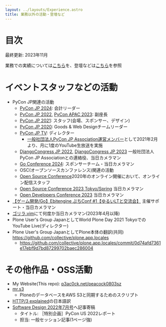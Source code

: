 ```yaml
---
layout: ../layouts/Experience.astro
title: 業務以外の活動・登壇など
---
```


# 目次

最終更新: 2023年11月

業務での実績については[こちら](/resume)を、登壇などは[こちら](/talks)を参照

# イベントスタッフなどの活動

- PyCon JP関連の活動
    - [PyCon JP 2024](https://2024.pycon.jp): 会計リーダー
    - [PyCon JP 2022](https://2022.pycon.jp), [PyCon APAC 2023](https://2023-apac.pycon.jp): 副座長
    - [PyCon JP 2021](https://2021.pycon.jp): スタッフ(会場、スポンサー、デザイン)
    - [PyCon JP 2020](https://pycon.jp/2020): Goods & Web Designチームリーダー
    - [PyCon JP TV](https://tv.pycon.jp): ディレクター
        - [一般社団法人PyCon JP Association運営メンバー](https://www.pycon.jp/committee/members.html#yoichi-takai-a-k-a-peacock)として2021年2月より、月に1度のYouTube生放送を実施
    - [DjangoCongress JP 2022](https://django.connpass.com/event/259310/), [DjangoCongress JP 2023](https://django.connpass.com/event/295303/) 一般社団法人PyCon JP Associationとの連絡役、当日カメラマン
    - [Go Conference 2024](https://gocon.jp/2024/): スポンサーチーム・当日カメラマン
    - OSC(オープンソースカンファレンス)関連の活動
    - [Open Source Conference](https://event.ospn.jp/eventlist)2020年のオンライン開催において、オンライン配信スタッフ
    - [Open Source Conference 2023 Tokyo/Spring](https://event.ospn.jp/osc2023-spring/) 当日カメラマン
    - [Open Developers Conference 2023](https://event.ospn.jp/odc2023/) 当日カメラマン
- [【ゲーム開発/Go】Ebitengine ぷちConf #1【ゆるいLTと交流会】](https://gocon.connpass.com/event/292391/) 主催サポート・当日カメラマン
- [ゴリラ.vim](https://gorillavim.connpass.com)にて何度か当日カメラマン(2023年4月以降)
- Plone User's Group JapanとしてWorld Plone Day 2021 TokyoでのYouTube Live(ディレクター)
- Plone User's Group JapanとしてPlone本体の翻訳(共同) <https://github.com/collective/plone.app.locales>
    - <https://github.com/collective/plone.app.locales/commit/0d74afd7361e17ebf9d7bd87299702baec286004>

# その他作品・OSS活動

- My Website(This repo): [p3ac0ck.net/peacock0803sz](https://github.com/peacock0803sz/p3ac0ck.net)
- [mr.s3](https://github.com/peacock0803sz/mr.s3)
    - PloneのデータベースをAWS S3と同期するためのスクリプト
- [HTTP/3 explained](https://daniel.haxx.se/http3-explained/)の日本語訳
- [Software Design 2022年7月号](https://gihyo.jp/magazine/SD/archive/2022/202207)へ記事寄稿
    - タイトル: ［特別企画］PyCon US 2022レポート
    - 担当: 一般セッション記事(1ページ強)
